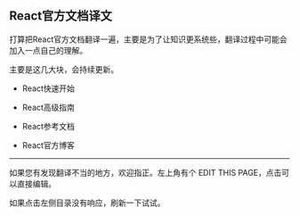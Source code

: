 ## React官方文档译文  

打算把React官方文档翻译一遍，主要是为了让知识更系统些，翻译过程中可能会加入一点自己的理解。

主要是这几大块，会持续更新。

* React快速开始

* React高级指南

* React参考文档

* React官方博客


---
如果您有发现翻译不当的地方，欢迎指正。左上角有个 EDIT THIS PAGE，点击可以直接编辑。

如果点击左侧目录没有响应，刷新一下试试。

